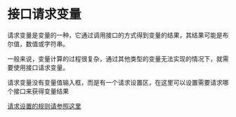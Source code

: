 # 接口请求变量

请求变量是变量的一种，它通过调用接口的方式得到变量的结果，其结果可能是布尔值，数值或字符串。

一般来说，变量计算的过程很复杂，通过其他类型的变量无法实现的情况下，就需要使用接口请求变量。

请求变量没有变量值输入框，而是有一个请求设置区，在这里可以设置需要请求哪个接口来获得变量结果

[请求设置的规则请参照这里](../advance-topic/request.md)